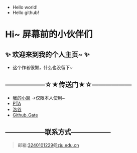 - Hello world!
- Hello github!
# Hi~ 屏幕前的小伙伴们
## ✨ 欢迎来到我的个人主页~ ✨
- 这个作者很懒，什么也没留下~

## ——————☆★传送门★☆——————
- [我的小窝](https://github.com/zju1229/Tsingsia229/tree/main) ->仅限本人使用~
- [PTA](https://pintia.cn/home)
- [洛谷](https://www.luogu.com.cn/)
- [Github_Gate](https://github.com/zju1229/Tsingsia229_OUTPUT/blob/main/README.md#gate)

## ——————联系方式——————
> 邮箱:3240101229@zju.edu.cn
